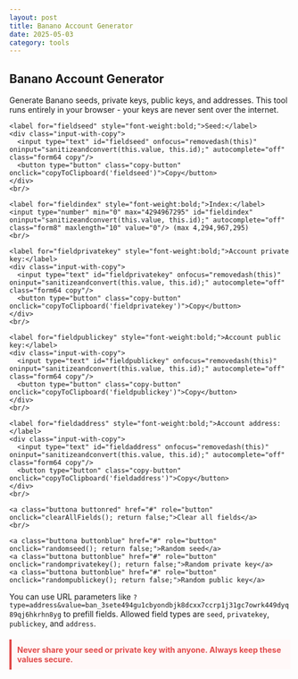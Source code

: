 ```yaml
---
layout: post
title: Banano Account Generator
date: 2025-05-03
category: tools
---
```


<div class="tool-container">
  <h2>Banano Account Generator</h2>
  <p>Generate Banano seeds, private keys, public keys, and addresses. This tool runs entirely in your browser - your keys are never sent over the internet.</p>

  <form id="keyconverter">
    <div id="errorboxred"></div>
    
    <label for="fieldseed" style="font-weight:bold;">Seed:</label>
    <div class="input-with-copy">
      <input type="text" id="fieldseed" onfocus="removedash(this)" oninput="sanitizeandconvert(this.value, this.id);" autocomplete="off" class="form64 copy"/>
      <button type="button" class="copy-button" onclick="copyToClipboard('fieldseed')">Copy</button>
    </div>
    <br/>
    
    <label for="fieldindex" style="font-weight:bold;">Index:</label>
    <input type="number" min="0" max="4294967295" id="fieldindex" oninput="sanitizeandconvert(this.value, this.id);" autocomplete="off" class="form8" maxlength="10" value="0"/> (max 4,294,967,295)
    <br/>
    
    <label for="fieldprivatekey" style="font-weight:bold;">Account private key:</label>
    <div class="input-with-copy">
      <input type="text" id="fieldprivatekey" onfocus="removedash(this)" oninput="sanitizeandconvert(this.value, this.id);" autocomplete="off" class="form64 copy"/>
      <button type="button" class="copy-button" onclick="copyToClipboard('fieldprivatekey')">Copy</button>
    </div>
    <br/>
    
    <label for="fieldpublickey" style="font-weight:bold;">Account public key:</label>
    <div class="input-with-copy">
      <input type="text" id="fieldpublickey" onfocus="removedash(this)" oninput="sanitizeandconvert(this.value, this.id);" autocomplete="off" class="form64 copy"/>
      <button type="button" class="copy-button" onclick="copyToClipboard('fieldpublickey')">Copy</button>
    </div>
    <br/>
    
    <label for="fieldaddress" style="font-weight:bold;">Account address:</label>
    <div class="input-with-copy">
      <input type="text" id="fieldaddress" onfocus="removedash(this)" oninput="sanitizeandconvert(this.value, this.id);" autocomplete="off" class="form64 copy"/>
      <button type="button" class="copy-button" onclick="copyToClipboard('fieldaddress')">Copy</button>
    </div>
    <br/>
    
    <a class="buttona buttonred" href="#" role="button" onclick="clearAllFields(); return false;">Clear all fields</a>
    <br/>
    
    <a class="buttona buttonblue" href="#" role="button" onclick="randomseed(); return false;">Random seed</a>
    <a class="buttona buttonblue" href="#" role="button" onclick="randomprivatekey(); return false;">Random private key</a>
    <a class="buttona buttonblue" href="#" role="button" onclick="randompublickey(); return false;">Random public key</a>
  </form>

  <p>You can use URL parameters like <code>?type=address&value=ban_3sete494gu1cbyondbjk8dcxx7ccrp1j31gc7owrk449dyq89qj6hkrhn8yg</code> to prefill fields. Allowed field types are <code>seed</code>, <code>privatekey</code>, <code>publickey</code>, and <code>address</code>.</p>
  
  <p class="warning">Never share your seed or private key with anyone. Always keep these values secure.</p>
</div>

<!-- Required JavaScript libraries -->
<script src="https://cdn.jsdelivr.net/npm/tweetnacl@1.0.3/nacl-fast.min.js"></script>
<script src="https://cdn.jsdelivr.net/npm/blake2b@2.1.4/index.min.js"></script>
<script src="https://cdn.jsdelivr.net/npm/nano-base32@1.0.1/index.min.js"></script>

<script type="text/javascript">
// Base32 alphabet used by Nano/Banano
const alphabet = '13456789abcdefghijkmnopqrstuwxyz';

// Helper function for encoding/decoding
function encode(input) {
  if (input.constructor !== Uint8Array) {
    throw new Error('Input must be a Uint8Array');
  }
  
  const length = input.length;
  const leftover = (length * 8) % 5;
  const offset = leftover === 0 ? 0 : 5 - leftover;

  let value = 0;
  let output = '';
  let bits = 0;

  for (let i = 0; i < length; i++) {
    value = (value << 8) | input[i];
    bits += 8;

    while (bits >= 5) {
      output += alphabet[(value >>> (bits + offset - 5)) & 31];
      bits -= 5;
    }
  }

  if (bits > 0) {
    output += alphabet[(value << (5 - (bits + offset))) & 31];
  }

  return output;
}

function decode(input) {
  if (typeof input !== 'string') {
    throw new Error('Input must be a string');
  }
  
  function readChar(char) {
    const idx = alphabet.indexOf(char);
    if (idx === -1) {
      throw new Error('Invalid character found: ' + char);
    }
    return idx;
  }
  
  const length = input.length;
  const leftover = (length * 5) % 8;
  const offset = leftover === 0 ? 0 : 8 - leftover;

  let bits = 0;
  let value = 0;

  let index = 0;
  let output = new Uint8Array(Math.ceil(length * 5 / 8));

  for (let i = 0; i < length; i++) {
    value = (value << 5) | readChar(input[i]);
    bits += 5;

    if (bits >= 8) {
      output[index++] = (value >>> (bits + offset - 8)) & 255;
      bits -= 8;
    }
  }
  
  if (bits > 0) {
    output[index++] = (value << (bits + offset - 8)) & 255;
  }

  if (leftover !== 0) {
    output = output.slice(1);
  }
  
  return output;
}

// Hex conversion utilities
function hex_uint8(hex) {
  const length = (hex.length / 2) | 0;
  const uint8 = new Uint8Array(length);
  for (let i = 0; i < length; i++) uint8[i] = parseInt(hex.substr(i * 2, 2), 16);
  return uint8;
}

function uint8_hex(uint8) {
  let hex = "";
  for (let i = 0; i < uint8.length; i++) {
    let aux = uint8[i].toString(16).toUpperCase();
    if (aux.length === 1) aux = '0' + aux;
    hex += aux;
  }
  return hex;
}

// Function to convert from account address to public key
function keyFromAccount(account) {
  if (
    ((account.startsWith('nano_1') || account.startsWith('nano_3')) && (account.length === 65)) ||
    ((account.startsWith('ban_1') || account.startsWith('ban_3')) && (account.length === 64)) ||
    ((account.startsWith('xrb_1') || account.startsWith('xrb_3')) && (account.length === 64))
  ) {
    const account_crop = account.slice(-60);
    const isValid = /^[13456789abcdefghijkmnopqrstuwxyz]+$/.test(account_crop);
    
    if (isValid) {
      const key_bytes = decode(account_crop.substring(0, 52));
      const hash_bytes = decode(account_crop.substring(52, 60));
      
      // Create a Blake2b hash
      const context = blake2b(5);
      context.update(key_bytes);
      const blake_hash = new Uint8Array(context.digest()).reverse();
      
      if (equalArrays(hash_bytes, blake_hash)) {
        return uint8_hex(key_bytes).toUpperCase();
      } else {
        throw "Checksum incorrect. Typo?";
      }
    } else {
      throw "Illegal characters found.";
    }
  }
  throw "Invalid account.";
}

// Function to convert from public key to account address
function accountFromHexKey(hex, prefix = 'ban_') {
  const key_bytes = hex_uint8(hex);
  
  // Create a Blake2b hash
  const context = blake2b(5);
  context.update(key_bytes);
  const checksum_bytes = new Uint8Array(context.digest()).reverse();
  
  const checksum = encode(checksum_bytes);
  const c_account = encode(key_bytes);
  
  return prefix + c_account + checksum;
}

// Compare two arrays for equality
function equalArrays(array1, array2) {
  if (array1.length !== array2.length) return false;
  for (let i = 0; i < array1.length; i++) {
    if (array1[i] !== array2[i]) return false;
  }
  return true;
}

// Function to derive private key from seed and index
function getPrivateKeyFromSeed(seed, index) {
  // Convert seed to bytes
  const seedBytes = hex_uint8(seed);
  
  // Convert index to bytes (big-endian)
  const indexBytes = new Uint8Array(4);
  indexBytes[0] = (index >> 24) & 0xFF;
  indexBytes[1] = (index >> 16) & 0xFF;
  indexBytes[2] = (index >> 8) & 0xFF;
  indexBytes[3] = index & 0xFF;
  
  // Create Blake2b hash
  const context = blake2b(32);
  context.update(seedBytes);
  context.update(indexBytes);
  const privateKey = context.digest();
  
  return uint8_hex(privateKey);
}

// Function to get public key from private key
function getPublicKeyFromPrivateKey(privateKey) {
  const privateKeyBytes = hex_uint8(privateKey);
  const keyPair = nacl.sign.keyPair.fromSecretKey(privateKeyBytes);
  return uint8_hex(keyPair.publicKey);
}

// Convert decimal to hex
function dec2hex(dec, bytes = null) {
  let hex = Number(dec).toString(16);
  if (hex.length % 2 !== 0) hex = "0" + hex;
  
  if (bytes && bytes > hex.length / 2) {
    const diff = bytes - hex.length / 2;
    for (let i = 0; i < diff; i++) {
      hex = "00" + hex;
    }
  }
  
  return hex;
}

// Copy to clipboard functionality
function copyToClipboard(elementId) {
  const copyText = document.getElementById(elementId);
  copyText.select();
  document.execCommand("copy");
}

// Automatic remove of dash on focus
function removedash(fieldobject) {
  if (fieldobject.value === '-') {
    fieldobject.value = '';
  }
}

// Clear all fields
function clearAllFields() {
  document.getElementById('keyconverter').reset();
  document.getElementById('fieldseed').value = '';
  document.getElementById('fieldindex').value = '0';
  document.getElementById('fieldprivatekey').value = '';
  document.getElementById('fieldpublickey').value = '';
  document.getElementById('fieldaddress').value = '';
  
  // Remove any error borders
  document.getElementById('fieldseed').classList.remove("inputerrorborder");
  document.getElementById('fieldprivatekey').classList.remove("inputerrorborder");
  document.getElementById('fieldpublickey').classList.remove("inputerrorborder");
  document.getElementById('fieldaddress').classList.remove("inputerrorborder");
}

// Generate a random seed
function randomseed() {
  const seed = uint8_hex(nacl.randomBytes(32));
  document.getElementById("fieldseed").value = seed;
  sanitizeandconvert(seed, 'fieldseed');
}

// Generate a random private key
function randomprivatekey() {
  const privateKey = uint8_hex(nacl.randomBytes(32));
  document.getElementById("fieldprivatekey").value = privateKey;
  sanitizeandconvert(privateKey, 'fieldprivatekey');
}

// Generate a random public key
function randompublickey() {
  const publicKey = uint8_hex(nacl.randomBytes(32));
  document.getElementById("fieldpublickey").value = publicKey;
  sanitizeandconvert(publicKey, 'fieldpublickey');
}

// This is where the conversion magic happens
function convert(string, field) {
  if (field === 'fieldseed' || field === 'fieldindex') {  
    if (document.getElementById("fieldseed").value.length === 64) {
      const seed = document.getElementById("fieldseed").value;
      const index = parseInt(document.getElementById("fieldindex").value) || 0;
      
      // Derive private key from seed and index
      const privateKey = getPrivateKeyFromSeed(seed, index);
      document.getElementById("fieldprivatekey").value = privateKey;
      field = 'fieldprivatekey';
    }
  }
  
  if (field === 'fieldprivatekey') {
    const privateKey = document.getElementById("fieldprivatekey").value;
    
    // Get public key from private key
    try {
      const publicKey = getPublicKeyFromPrivateKey(privateKey);
      document.getElementById("fieldpublickey").value = publicKey;
      
      // Get address from public key
      const address = accountFromHexKey(publicKey, 'ban_');
      document.getElementById("fieldaddress").value = address;
    } catch (err) {
      document.getElementById("fieldpublickey").value = '-';
      document.getElementById("fieldaddress").value = '-';
    }
  }
  
  if (field === 'fieldpublickey') {
    document.getElementById("fieldprivatekey").value = '-';
    const publicKey = document.getElementById("fieldpublickey").value;
    
    try {
      // Get address from public key
      const address = accountFromHexKey(publicKey, 'ban_');
      document.getElementById("fieldaddress").value = address;
    } catch (err) {
      document.getElementById("fieldaddress").value = '-';
    }
  }
  
  if (field === 'fieldaddress') {
    document.getElementById("fieldprivatekey").value = '-';
    const address = document.getElementById("fieldaddress").value;
    
    try {
      // Get public key from address
      const publicKey = keyFromAccount(address);
      document.getElementById("fieldpublickey").value = publicKey;
    } catch (err) {
      document.getElementById("fieldpublickey").value = '-';
    }
  }
}

// This function handles input sanitation and visual updates for errors
function sanitizeandconvert(string, field) {
  if (field === 'fieldseed' || field === 'fieldprivatekey' || field === 'fieldpublickey') {
    // Sanitize hex input (only allow hex characters and convert to uppercase)
    document.getElementById(field).value = document.getElementById(field).value.replace(/[^0-9A-Fa-f]/g, '').toUpperCase().substr(0, 64);
  }
  
  if (field === 'fieldseed' && !(parseInt(document.getElementById("fieldindex").value, 10) >= 0)) {
    document.getElementById("fieldindex").value = 0;
  }
  
  if (field === 'fieldindex') {
    let index = document.getElementById("fieldindex").value.replace(/[^0-9]/g, '');
    
    if (parseInt(index, 10) > 4294967295) {
      document.getElementById("fieldindex").value = 4294967295;
    } else if (parseInt(index, 10) == index) {
      document.getElementById("fieldindex").value = parseInt(index, 10);
    } else {
      document.getElementById("fieldindex").value = index;
    }
    
    if (document.getElementById("fieldseed").value.length !== 64) {
      document.getElementById("fieldprivatekey").value = '-';
      document.getElementById("fieldpublickey").value = '-';
      document.getElementById("fieldaddress").value = '-';
    }
  }
  
  if (field !== 'fieldseed' && field !== 'fieldindex') {
    document.getElementById("fieldseed").value = '-';
    document.getElementById("fieldindex").value = '-';
  }
  
  if (document.getElementById(field).value === '') {
    return;
  }
  
  if (document.getElementById("fieldseed").value.length === 64 || document.getElementById("fieldseed").value === '-') {
    document.getElementById('fieldseed').classList.remove("inputerrorborder");
    document.getElementById('fieldprivatekey').classList.remove("inputerrorborder");
    document.getElementById('fieldpublickey').classList.remove("inputerrorborder");
  }
  
  if (field === 'fieldseed' && document.getElementById('fieldseed').value.length !== 64) {
    document.getElementById('fieldseed').classList.add("inputerrorborder");
    document.getElementById("fieldprivatekey").value = '-';
    document.getElementById("fieldpublickey").value = '-';
    document.getElementById("fieldaddress").value = '-';
  } else if (field === 'fieldseed' && document.getElementById('fieldseed').value.length === 64) {
    document.getElementById('fieldseed').classList.remove("inputerrorborder");
  }
  
  if (field === 'fieldindex' && document.getElementById('fieldseed').value.length !== 64) {
    document.getElementById('fieldseed').classList.add("inputerrorborder");
    document.getElementById("fieldprivatekey").value = '-';
    document.getElementById("fieldpublickey").value = '-';
    document.getElementById("fieldaddress").value = '-';
    return;
  } else if (field === 'fieldindex' && document.getElementById('fieldseed').value.length === 64) {
    document.getElementById('fieldseed').classList.remove("inputerrorborder");
  }
  
  if (field === 'fieldprivatekey' && document.getElementById('fieldprivatekey').value.length !== 64) {
    document.getElementById('fieldprivatekey').classList.add("inputerrorborder");
    document.getElementById("fieldpublickey").value = '-';
    document.getElementById("fieldaddress").value = '-';
  } else {
    document.getElementById('fieldprivatekey').classList.remove("inputerrorborder");
  }
  
  if (field === 'fieldpublickey' && document.getElementById('fieldpublickey').value.length !== 64) {
    document.getElementById('fieldpublickey').classList.add("inputerrorborder");
    document.getElementById("fieldprivatekey").value = '-';
    document.getElementById("fieldaddress").value = '-';
  } else {
    document.getElementById('fieldpublickey').classList.remove("inputerrorborder");
  }
  
  if (field === 'fieldaddress') {
    document.getElementById('fieldaddress').value = document.getElementById('fieldaddress').value.toLowerCase();
    const rawaccount = document.getElementById('fieldaddress').value;
    
    if (
      ((rawaccount.startsWith('nano_1') || rawaccount.startsWith('nano_3')) && (rawaccount.length === 65)) ||
      ((rawaccount.startsWith('ban_1') || rawaccount.startsWith('ban_3')) && (rawaccount.length === 64)) ||
      ((rawaccount.startsWith('xrb_1') || rawaccount.startsWith('xrb_3')) && (rawaccount.length === 64))
    ) { 
      document.getElementById('fieldaddress').classList.remove("inputerrorborder");
    } else {
      document.getElementById('fieldaddress').classList.add("inputerrorborder");
      document.getElementById("fieldseed").value = '-';
      document.getElementById("fieldprivatekey").value = '-';
      document.getElementById("fieldpublickey").value = '-';
      return;
    }
  }
  
  if (field !== 'fieldindex' && field !== 'fieldaddress' && document.getElementById(field).value.length !== 64) {
    return;
  }
  
  document.getElementById(field).classList.remove("inputerrorborder");
  convert(document.getElementById(field).value, field);
}

// Process URL parameters on page load
window.onload = function() {
  const urlParams = new URLSearchParams(window.location.search);
  const type = urlParams.get('type');
  const value = urlParams.get('value');
  
  if (type && value) {
    switch(type) {
      case 'seed':
        document.getElementById('fieldseed').value = value;
        sanitizeandconvert(value, 'fieldseed');
        break;
      case 'privatekey':
        document.getElementById('fieldprivatekey').value = value;
        sanitizeandconvert(value, 'fieldprivatekey');
        break;
      case 'publickey':
        document.getElementById('fieldpublickey').value = value;
        sanitizeandconvert(value, 'fieldpublickey');
        break;
      case 'address':
        document.getElementById('fieldaddress').value = value;
        sanitizeandconvert(value, 'fieldaddress');
        break;
    }
  }
};
</script>

<style>
.input-with-copy {
  display: flex;
  width: 100%;
}

.input-with-copy input {
  flex-grow: 1;
}

.copy-button {
  margin-left: 8px;
  padding: 4px 8px;
  background-color: #f1f1f1;
  border: 1px solid #ccc;
  cursor: pointer;
}

.copy-button:hover {
  background-color: #e1e1e1;
}

.buttona {
  display: inline-block;
  padding: 8px 16px;
  margin: 5px;
  text-decoration: none;
  border-radius: 4px;
  cursor: pointer;
  font-weight: bold;
}

.buttonblue {
  background-color: #4a90e2;
  color: white;
}

.buttonred {
  background-color: #e24a4a;
  color: white;
}

.inputerrorborder {
  border: 2px solid red !important;
}

.warning {
  color: #e24a4a;
  font-weight: bold;
  padding: 10px;
  background-color: #fff8f8;
  border-left: 4px solid #e24a4a;
  margin-top: 20px;
}
</style>